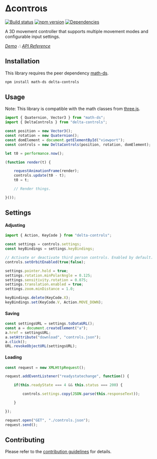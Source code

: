 # &Delta;c&omicron;n&tau;r&omicron;&iota;s

[![Build status](https://travis-ci.org/vanruesc/delta-controls.svg?branch=master)](https://travis-ci.org/vanruesc/delta-controls) 
[![npm version](https://badge.fury.io/js/delta-controls.svg)](http://badge.fury.io/js/delta-controls) 
[![Dependencies](https://david-dm.org/vanruesc/delta-controls.svg?branch=master)](https://david-dm.org/vanruesc/delta-controls)

A 3D movement controller that supports multiple movement modes and configurable input settings.

*[Demo](https://vanruesc.github.io/delta-controls/public/demo) &there4;
[API Reference](https://vanruesc.github.io/delta-controls/public/docs)*


## Installation

This library requires the peer dependency [math-ds](https://github.com/vanruesc/math-ds).

```sh
npm install math-ds delta-controls
```


## Usage

Note: This library is compatible with the math classes from [three.js](https://threejs.org).

```javascript
import { Quaternion, Vector3 } from "math-ds";
import { DeltaControls } from "delta-controls";

const position = new Vector3();
const rotation = new Quaternion();
const domElement = document.getElementById("viewport");
const controls = new DeltaControls(position, rotation, domElement);

let t0 = performance.now();

(function render(t) {

	requestAnimationFrame(render);
	controls.update(t0 - t);
	t0 = t;

	// Render things.

}());
```


## Settings

#### Adjusting

```js
import { Action, KeyCode } from "delta-controls";

const settings = controls.settings;
const keyBindings = settings.keyBindings;

// Activate or deactivate third person controls. Enabled by default.
controls.setOrbitEnabled(true|false);

settings.pointer.hold = true;
settings.rotation.minPolarAngle = 0.125;
settings.sensitivity.rotation = 0.075;
settings.translation.enabled = true;
settings.zoom.minDistance = 1.0;

keyBindings.delete(KeyCode.X);
keyBindings.set(KeyCode.V, Action.MOVE_DOWN);

```

#### Saving

```js
const settingsURL = settings.toDataURL();
const a = document.createElement("a");
a.href = settingsURL;
a.setAttribute("download", "controls.json");
a.click();
URL.revokeObjectURL(settingsURL);
```

#### Loading

```js
const request = new XMLHttpRequest();

request.addEventListener("readystatechange", function() {

	if(this.readyState === 4 && this.status === 200) {

		controls.settings.copy(JSON.parse(this.responseText));

	}

});

request.open("GET", "./controls.json");
request.send();
```


## Contributing

Please refer to the [contribution guidelines](https://github.com/vanruesc/delta-controls/blob/master/.github/CONTRIBUTING.md) for details.
